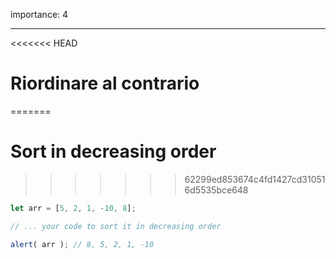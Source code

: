 importance: 4

---

<<<<<<< HEAD
# Riordinare al contrario 
=======
# Sort in decreasing order
>>>>>>> 62299ed853674c4fd1427cd310516d5535bce648

```js
let arr = [5, 2, 1, -10, 8];

// ... your code to sort it in decreasing order

alert( arr ); // 8, 5, 2, 1, -10
```

